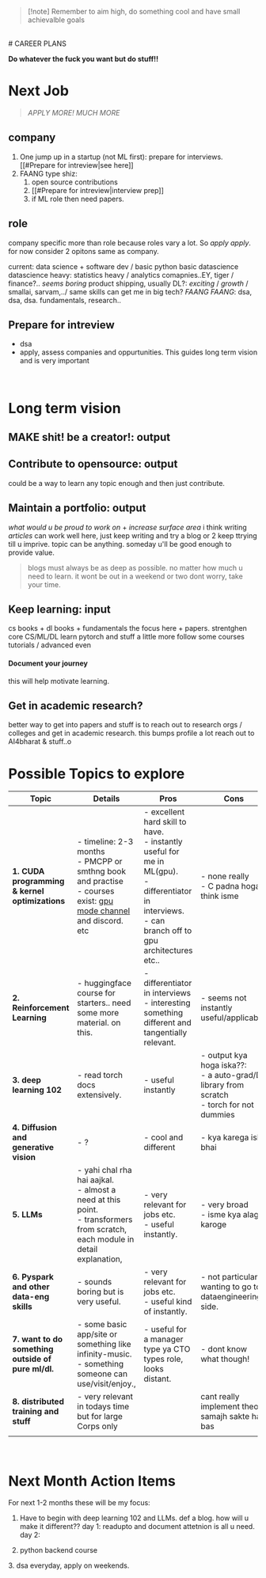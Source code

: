 

> [!note] Remember to aim high, do something cool and have small achievalble goals
<br>
# CAREER PLANS

**Do whatever the fuck you want but do stuff!!**

# Next Job

> *APPLY MORE! MUCH MORE*
## company

1. One jump up in a startup (not ML first): prepare for interviews. [[#Prepare for intreview|see here]] 
2. FAANG type shiz: 
	1. open source contributions
	2. [[#Prepare for intreview|interview prep]]
	3. if ML role then need papers.
## role

company specific more than role because roles vary a lot. So *apply apply*.
for now consider 2 opitons same as company.

current: data science + software dev / basic python basic datascience
datascience heavy: statistics heavy / analytics comapnies..EY, tiger / finance?.. *seems boring*
product shipping, usually DL?: *exciting* / *growth* / smallai, sarvam,../ same skills can get me in big tech? *FAANG*
*FAANG*: dsa, dsa, dsa. fundamentals, research..

## Prepare for intreview

- dsa
- apply, assess companies and oppurtunities. This guides long term vision and is very important
<br>

# Long term vision 

## MAKE shit! be a creator!: output

## Contribute to opensource: output 
could be a way to learn any topic enough and then just contribute.

## Maintain a portfolio: output
*what would u be proud to work on* + *increase surface area* i think writing *articles* can work well here, just keep writing and try a blog or 2 keep ttrying till u imprive. topic can be anything. someday u'll be good enough to provide value. 
   > blogs must always be as deep as possible. no matter how much u need to learn. it wont be out in a weekend or two dont worry, take your time.

## Keep learning: input
cs books + dl books + fundamentals the focus here + papers.
strentghen core CS/ML/DL learn pytorch and stuff a little more follow some courses tutorials / advanced even
#### Document your journey
this will help motivate learning.
## Get in academic research?
better way to get into papers and stuff is to reach out to research orgs / colleges and get in academic research. this bumps profile a lot reach out to AI4bharat & stuff..o
<br>

# Possible Topics to explore
| Topic                                              | Details                                                                                                                                                          | Pros                                                                                                                                                          | Cons                                                                                            |
| -------------------------------------------------- | ---------------------------------------------------------------------------------------------------------------------------------------------------------------- | ------------------------------------------------------------------------------------------------------------------------------------------------------------- | ----------------------------------------------------------------------------------------------- |
| **1. CUDA programming & kernel optimizations**     | - timeline: 2-3 months <br>- PMCPP or smthng book and practise <br>- courses exist: [gpu mode channel](https://www.youtube.com/@GPUMODE/videos) and discord. etc | - excellent hard skill to have. <br>- instantly useful for me in ML(gpu). <br>- differentiator in interviews. <br>- can branch off to gpu architectures etc.. | - none really <br> - C padna hoga i think isme                                                  |
| **2. Reinforcement Learning**                      | - huggingface course for starters.. need some more material. on this.                                                                                            | - differentiator in interviews <br>- interesting something different and tangentially relevant.                                                               | - seems not instantly useful/applicable.                                                        |
| **3. deep learning 102**                           | - read torch docs extensively.                                                                                                                                   | - useful instantly                                                                                                                                            | - output kya hoga iska??: <br>- a auto-grad/DL library from scratch <br>- torch for not dummies |
| **4. Diffusion and generative vision**             | - ?                                                                                                                                                              | - cool and different                                                                                                                                          | - kya karega iska bhai                                                                          |
| **5. LLMs**                                        | - yahi chal rha hai aajkal. <br>- almost a need at this point. <br>- transformers from scratch, each module in detail explanation,                               | - very relevant for jobs etc. <br>- useful instantly.                                                                                                         | - very broad <br>- isme kya alag karoge                                                         |
| **6. Pyspark and other data-eng skills**           | - sounds boring but is very useful.                                                                                                                              | - very relevant for jobs etc. <br>- useful kind of instantly.                                                                                                 | - not particulary wanting to go to dataengineering side.                                        |
| **7. want to do something outside of pure ml/dl.** | - some basic app/site or something like infinity-music. <br>- something someone can use/visit/enjoy.,                                                            | - useful for a manager type ya CTO types role, looks distant.                                                                                                 | - dont know what though!<br>                                                                    |
| **8. distributed training and stuff**              | - very relevant in todays time but for large Corps only                                                                                                          |                                                                                                                                                               | cant really implement theory samajh sakte hai bas                                               |
|                                                    |                                                                                                                                                                  |                                                                                                                                                               |                                                                                                 |
<br>

# Next Month Action Items

For next 1-2 months these will be my focus:

1. Have to begin with deep learning 102 and LLMs. 
   def a blog. how will u make it different??
   day 1: readupto and document attetnion is all u need.
   day 2: 
   
1. python backend course<span style="color:rgb(185, 231, 136)">
</span>
3. dsa everyday, apply on weekends.